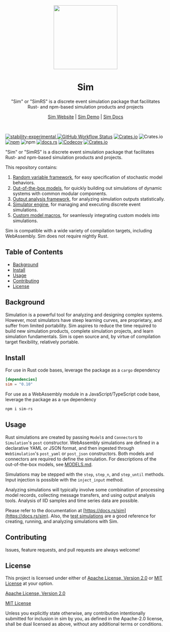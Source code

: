 <div align="center">
	<img src="https://simrs.com/images/logo.png" width="200" height="200">
	<h1>Sim</h1>
  <p>"Sim" or "SimRS" is a discrete event simulation package that facilitates<br>Rust- and npm-based simulation products and projects</p>
  <p><a href="https://simrs.com">Sim Website</a> | <a href="https://simrs.com/demo/">Sim Demo</a> | <a href="https://docs.rs/sim/">Sim Docs</p>
  <br>
</div>

![stability-experimental](https://img.shields.io/badge/stability-experimental-bd0058.svg?style=flat-square)
[![GitHub Workflow Status](https://img.shields.io/github/workflow/status/ndebuhr/sim/CI?style=flat-square)](https://github.com/ndebuhr/sim/actions)
[![Crates.io](https://img.shields.io/crates/v/sim?style=flat-square)](https://crates.io/crates/sim)
![Crates.io](https://img.shields.io/crates/d/sim?label=crate%20downloads&style=flat-square)
[![npm](https://img.shields.io/npm/v/sim-rs?style=flat-square)](https://www.npmjs.com/package/sim-rs)
![npm](https://img.shields.io/npm/dt/sim-rs?label=npm%20downloads&style=flat-square)
[![docs.rs](https://img.shields.io/badge/docs.rs-sim-purple?style=flat-square)](https://docs.rs/sim/)
[![Codecov](https://img.shields.io/codecov/c/github/ndebuhr/sim?style=flat-square)](https://codecov.io/gh/ndebuhr/sim)
[![Crates.io](https://img.shields.io/crates/l/sim?style=flat-square)](#license)

"Sim" or "SimRS" is a discrete event simulation package that facilitates Rust- and npm-based simulation products and projects.

This repository contains:

1. [Random variable framework](/sim/src/input_modeling), for easy specification of stochastic model behaviors.
2. [Out-of-the-box models](/sim/src/models), for quickly building out simulations of dynamic systems with common modular components.
3. [Output analysis framework](/sim/src/output_analysis), for analyzing simulation outputs statistically.
4. [Simulator engine](/sim/src/simulator), for managing and executing discrete event simulations.
5. [Custom model macros](/sim_derive/src), for seamlessly integrating custom models into simulations.

Sim is compatible with a wide variety of compilation targets, including WebAssembly.  Sim does not require nightly Rust.

## Table of Contents

- [Background](#background)
- [Install](#install)
- [Usage](#usage)
- [Contributing](#contributing)
- [License](#license)

## Background

Simulation is a powerful tool for analyzing and designing complex systems.  However, most simulators have steep learning curves, are proprietary, and suffer from limited portability.  Sim aspires to reduce the time required to build new simulation products, complete simulation projects, and learn simulation fundamentals.  Sim is open source and, by virtue of compilation target flexibility, relatively portable.

## Install

For use in Rust code bases, leverage the package as a `cargo` dependency

```toml
[dependencies]
sim = "0.10"
```

For use as a WebAssembly module in a JavaScript/TypeScript code base, leverage the package as a `npm` dependency

```bash
npm i sim-rs
```

## Usage

Rust simulations are created by passing `Model`s and `Connector`s to `Simulation`'s `post` constructor.  WebAssembly simulations are defined in a declarative YAML or JSON format, and then ingested through `WebSimulation`'s `post_yaml` or `post_json` constructors.  Both models and connectors are required to define the simulation.  For descriptions of the out-of-the-box models, see [MODELS.md](/MODELS.md).

Simulations may be stepped with the `step`, `step_n`, and `step_until` methods.  Input injection is possible with the `inject_input` method.

Analyzing simulations will typically involve some combination of processing model records, collecting message transfers, and using output analysis tools.  Analysis of IID samples and time series data are possible.

Please refer to the documentation at [https://docs.rs/sim](https://docs.rs/sim).  Also, the [test simulations](/sim/tests) are a good reference for creating, running, and analyzing simulations with Sim.

## Contributing

Issues, feature requests, and pull requests are always welcome!

## License

This project is licensed under either of [Apache License, Version 2.0](https://www.apache.org/licenses/LICENSE-2.0) or [MIT License](https://opensource.org/licenses/MIT) at your option.

[Apache License, Version 2.0](LICENSE-APACHE)

[MIT License](LICENSE-MIT)

Unless you explicitly state otherwise, any contribution intentionally submitted for inclusion in sim by you, as defined in the Apache-2.0 license, shall be dual licensed as above, without any additional terms or conditions.
